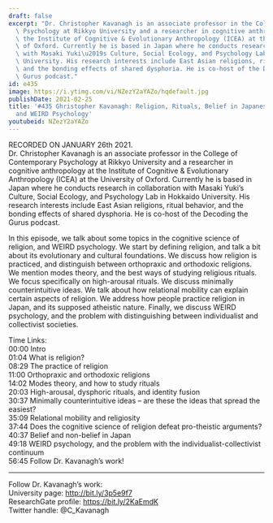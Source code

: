 ```yaml
---
draft: false
excerpt: "Dr. Christopher Kavanagh is an associate professor in the College of Contemporary\
  \ Psychology at Rikkyo University and a researcher in cognitive anthropology at\
  \ the Institute of Cognitive & Evolutionary Anthropology (ICEA) at the University\
  \ of Oxford. Currently he is based in Japan where he conducts research in collaboration\
  \ with Masaki Yuki\u2019s Culture, Social Ecology, and Psychology Lab in Hokkaido\
  \ University. His research interests include East Asian religions, ritual behavior,\
  \ and the bonding effects of shared dysphoria. He is co-host of the Decoding the\
  \ Gurus podcast."
id: e435
image: https://i.ytimg.com/vi/NZezY2aYAZo/hqdefault.jpg
publishDate: 2021-02-25
title: '#435 Ghristopher Kavanagh: Religion, Rituals, Belief in Japanese Society,
  and WEIRD Psychology'
youtubeid: NZezY2aYAZo
---
```

RECORDED ON JANUARY 26th 2021.  
Dr. Christopher Kavanagh is an associate professor in the College of Contemporary Psychology at Rikkyo University and a researcher in cognitive anthropology at the Institute of Cognitive & Evolutionary Anthropology (ICEA) at the University of Oxford. Currently he is based in Japan where he conducts research in collaboration with Masaki Yuki’s Culture, Social Ecology, and Psychology Lab in Hokkaido University. His research interests include East Asian religions, ritual behavior, and the bonding effects of shared dysphoria. He is co-host of the Decoding the Gurus podcast.

In this episode, we talk about some topics in the cognitive science of religion, and WEIRD psychology. We start by defining religion, and talk a bit about its evolutionary and cultural foundations. We discuss how religion is practiced, and distinguish between orthopraxic and orthodoxic religions. We mention modes theory, and the best ways of studying religious rituals. We focus specifically on high-arousal rituals. We discuss minimally counterintuitive ideas. We talk about how relational mobility can explain certain aspects of religion. We address how people practice religion in Japan, and its supposed atheistic nature. Finally, we discuss WEIRD psychology, and the problem with distinguishing between individualist and collectivist societies.

Time Links:  
00:00 Intro  
01:04  What is religion?  
08:29  The practice of religion  
11:00  Orthopraxic and orthodoxic religions  
14:02  Modes theory, and how to study rituals   
20:03  High-arousal, dysphoric rituals, and identity fusion  
30:37  Minimally counterintuitive ideas – are these the ideas that spread the easiest?  
35:09  Relational mobility and religiosity  
37:44  Does the cognitive science of religion defeat pro-theistic arguments?  
40:37  Belief and non-belief in Japan  
49:18  WEIRD psychology, and the problem with the individualist-collectivist continuum  
56:45  Follow Dr. Kavanagh’s work!

---

Follow Dr. Kavanagh’s work:  
University page: http://bit.ly/3p5e9f7  
ResearchGate profile: https://bit.ly/2KaEmdK  
Twitter handle: @C_Kavanagh

